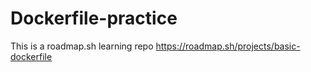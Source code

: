# Dockerfile-practice
This is a roadmap.sh learning repo
https://roadmap.sh/projects/basic-dockerfile

